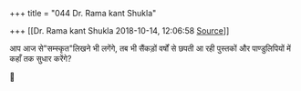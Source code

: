 +++
title = "044 Dr. Rama kant Shukla"

+++
[[Dr. Rama kant Shukla	2018-10-14, 12:06:58 [Source](https://groups.google.com/g/bvparishat/c/4I0IFiOEIlU)]]



आप आज से"सम्स्कृत"लिखने भी लगेंगे, तब भी सैंकड़ों वर्षों से छपती आ रही पुस्तकों और पाण्डुलिपियों में कहाँ तक सुधार करेंगे?



